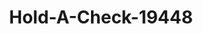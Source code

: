 ---
f_zip-code: 32117
f_state-code: FL
title: Hold-A-Check-19448
f_phone: 386-615-6446
f_city-only: Daytona Beach
f_address: 1700 Ridgewood Avenue Suite A Daytona Beach
f_location-unique-id: '19448'
slug: hold-a-check-19448
updated-on: '2024-05-30T13:46:58.046Z'
created-on: '2024-05-30T13:36:59.803Z'
published-on: '2024-05-30T13:54:32.469Z'
f_city-state: cms/city/daytona-beach-fl.md
f_company: cms/company/hold-a-check.md
f_state: cms/state/florida.md
layout: '[payday-loan].html'
tags: payday-loan
---